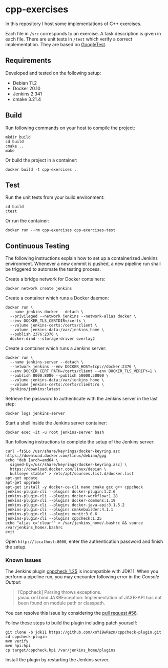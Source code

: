 # cpp-exercises

In this repository I host some implementations of C++ exercises.

Each file in `/src` corresponds to an exercise. A task description is given in each file. There are unit tests in `/test` which verify a correct implementation. They are based on [GoogleTest](<https://github.com/google/googletest>).

## Requirements

Developed and tested on the following setup:

- Debian 11.2
- Docker 20.10
- Jenkins 2.341
- cmake 3.21.4

## Build

Run following commands on your host to compile the project:

```text
mkdir build
cd build
cmake ..
make
```

Or build the project in a container:

```text
docker build -t cpp-exercises .
```

## Test

Run the unit tests from your build environment:

```text
cd build
ctest
```

Or run the container:

```text
docker run --rm cpp-exercises cpp-exercises-test
```

## Continuous Testing

The following instructions explain how to set up a containerized Jenkins environment.
Whenever a new commit is pushed, a new pipeline run shall be triggered to automate the testing process.

Create a bridge network for Docker containers:

```text
docker network create jenkins
```

Create a container which runs a Docker daemon:

```text
docker run \
  --name jenkins-docker --detach \
  --privileged --network jenkins --network-alias docker \
  --env DOCKER_TLS_CERTDIR=/certs \
  --volume jenkins-certs:/certs/client \
  --volume jenkins-data:/var/jenkins_home \
  --publish 2376:2376 \
  docker:dind --storage-driver overlay2
```

Create a container which runs a Jenkins server:

```text
docker run \
  --name jenkins-server --detach \
  --network jenkins --env DOCKER_HOST=tcp://docker:2376 \
  --env DOCKER_CERT_PATH=/certs/client --env DOCKER_TLS_VERIFY=1 \
  --publish 8000:8080 --publish 50000:50000 \
  --volume jenkins-data:/var/jenkins_home \
  --volume jenkins-certs:/certs/client:ro \
  jenkins/jenkins:latest
```

Retrieve the password to authenticate with the Jenkins server in the last step:

```text
docker logs jenkins-server
```

Start a shell inside the Jenkins server container:

```text
docker exec -it -u root jenkins-server bash
```

Run following instructions to complete the setup of the Jenkins server:

```text
curl -fsSLo /usr/share/keyrings/docker-keyring.asc https://download.docker.com/linux/debian/gpg
echo "deb [arch=amd64 \
  signed-by=/usr/share/keyrings/docker-keyring.asc] \
  https://download.docker.com/linux/debian \
  bullseye stable" > /etc/apt/sources.list.d/docker.list
apt-get update
apt-get upgrade
apt-get install -y docker-ce-cli nano cmake gcc g++ cppcheck
jenkins-plugin-cli --plugins docker-plugin:1.2.6
jenkins-plugin-cli --plugins docker-workflow:1.28
jenkins-plugin-cli --plugins docker-commons:1.19
jenkins-plugin-cli --plugins docker-java-api:3.1.5.2
jenkins-plugin-cli --plugins cmakebuilder:4.1.1
jenkins-plugin-cli --plugins xunit:3.0.6
jenkins-plugin-cli --plugins cppcheck:1.25
echo "alias c='clear'" > /var/jenkins_home/.bashrc && source /var/jenkins_home/.bashrc
exit
```

Open `http://localhost:8000`, enter the authentication password and finish the setup.

### Known Issues

The Jenkins plugin [cppcheck 1.25](https://plugins.jenkins.io/cppcheck) is incompatible with JDK11.
When you perform a pipeline run, you may encounter following error in the *Console Output*:

> [Cppcheck] Parsing throws exceptions. javax.xml.bind.JAXBException:
Implementation of JAXB-API has not been found on module path or classpath.

You can resolve this issue by considering the [pull request #56](https://github.com/jenkinsci/cppcheck-plugin/pull/56).

Follow these steps to build the plugin including patch yourself:

```text
git clone -b jdk11 https://github.com/xnYi9wRezm/cppcheck-plugin.git
cd cppcheck-plugin
mvn verify
mvn hpi:hpi
cp target/cppcheck.hpi /var/jenkins_home/plugins
```

Install the plugin by restarting the Jenkins server.

